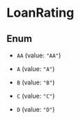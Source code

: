 

# LoanRating

## Enum


* `AA` (value: `"AA"`)

* `A` (value: `"A"`)

* `B` (value: `"B"`)

* `C` (value: `"C"`)

* `D` (value: `"D"`)



